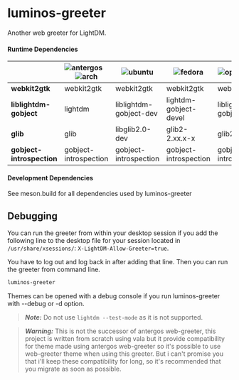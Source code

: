 # luminos-greeter

Another web greeter for LightDM.

#### Runtime Dependencies
|                         | ![antergos][antergos] &nbsp;&nbsp; ![arch][arch] | ![ubuntu][ubuntu]    | ![fedora][fedora]   | ![openSUSE][openSUSE] | 
|-------------------------|--------------------------------------------------|----------------------|---------------------|-----------------------|
|**webkit2gtk**           |webkit2gtk                                        |webkit2gtk            |webkit2gtk           |webkit2gtk             |
|**liblightdm-gobject**   |lightdm                                           |liblightdm-gobject-dev|lightdm-gobject-devel|liblightdm-gobject-1-0 |
|**glib**                 |glib                                              |libglib2.0-dev        |glib2-2.xx.x-x       |glib2                  |
|**gobject-introspection**|gobject-introspection                             |gobject-introspection |gobject-introspection|gobject-introspection  |

#### Development Dependencies
See meson.build for all dependencies used by luminos-greeter


## Debugging
You can run the greeter from within your desktop session if you add the following line to the desktop file for your session located in `/usr/share/xsessions/`: `X-LightDM-Allow-Greeter=true`.

You have to log out and log back in after adding that line. Then you can run the greeter from command line.

```sh
luminos-greeter
```
Themes can be opened with a debug console if you run luminos-greeter with --debug or -d option.

> ***Note:*** Do not use `lightdm --test-mode` as it is not supported.

> ***Warning:*** This is not the successor of antergos web-greeter, this project is written from scratch using vala but it provide compatibility for theme made using antergos web-greeter so it's possible to use web-greeter theme when using this greeter. But i can't promise you that i'll keep these compatibility for long, so it's recommended that you migrate as soon as possible.

[antergos]: https://antergos.com/distro-logos/logo-square26x26.png "antergos"
[arch]: https://antergos.com/distro-logos/archlogo26x26.png "arch"
[fedora]: https://antergos.com/distro-logos/fedora-logo.png "fedora"
[openSUSE]: https://antergos.com/distro-logos/Geeko-button-bling7.png "openSUSE"
[ubuntu]: https://antergos.com/distro-logos/ubuntu_orange_hex.png "ubuntu"
[debian]: https://antergos.com/distro-logos/openlogo-nd-25.png "debian"

[release]: https://img.shields.io/github/release/Antergos/web-greeter.svg?style=flat-square "Latest Release"
[codacy]: https://img.shields.io/codacy/grade/43c95c8c0e3749b8afa3bfd2b6edf541.svg?style=flat-square "Codacy Grade"
[circleci]: https://img.shields.io/circleci/project/Antergos/web-greeter/master.svg?style=flat-square "CI Status"
[api]: https://img.shields.io/badge/API--Docs-ready-brightgreen.svg?style=flat-square "Theme API Docs"
[aur]: https://img.shields.io/aur/votes/lightdm-webkit2-greeter.svg?maxAge=604800&style=flat-square "AUR Votes"
